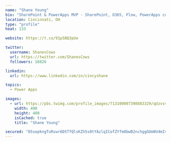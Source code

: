 ```yaml
---
name: "Shane Young"
bio: "SharePoint & PowerApps MVP - SharePoint, O365, Flow, PowerApps consulting? @PowerApps911 | Pure Snark? You found it."
location: Cincinnati, OH
type: "profile"
heat: 133

website: https://t.co/91p5BQ3pUe

twitter:
  username: ShanesCows
  url: https://twitter.com/ShanesCows
  followers: 16826

linkedin:
  url: https://www.linkedin.com/in/cincyshane

topics:
  - Power Apps

images:
  - url: https://pbs.twimg.com/profile_images/713100007398883329/qUzvsvQ3_400x400.jpg
    width: 400
    height: 400
    isCached: true
    title: "Shane Young"

secured: "DSsepkngTuRswr6DSTfQlsKZh5s0tYAzlqICofZYfmObwB2nchggGUm0U4mIvj44wW7p68PiVNk6hD3zAT7Y6pwUXnUdNqn8o9/zFQSimL3Tb0hQqNtr1dKewWzZRKRiy53ON1uZog4V7i3zfx7l0mO06vv1Ql72PtvB81f9XcD12OOt0b5ataH4BpJSRkBPizcWx+2+I2vApTcD6Rm8qPfF4/aBeS9VUMmoUGmcMrjkuKZ61OldefAKKa1VHMPgLEi/LuJ3tpsgvRf7sihBI9tgrmb55uKmOjEDL8dYoOTTTVQvo4R+DjeKLwWDzoiSsXu3JFCPGNgCanh/pX+wraD5t1meWXDsOpSNzTqfOdpompeIiBrmWcFzMoc1mW0QEA0kb9O8DB+ge+2jRL3VxtDGYbllIR9Z5H7CrM596iQ=;ND0KxEeLfiPiNr8TYsHLiQ=="
---
```


